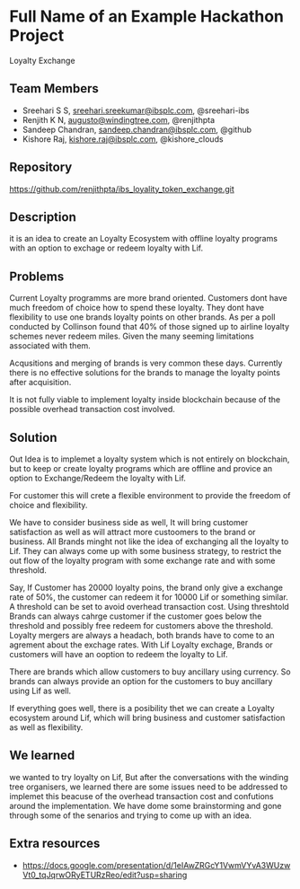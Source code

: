 # Full Name of an Example Hackathon Project

Loyalty Exchange

## Team Members

* Sreehari S S, sreehari.sreekumar@ibsplc.com, @sreehari-ibs
* Renjith K N, augusto@windingtree.com, @renjithpta
* Sandeep Chandran, sandeep.chandran@ibsplc.com, @github
* Kishore Raj, kishore.raj@ibsplc.com, @kishore_clouds

## Repository

https://github.com/renjithpta/ibs_loyality_token_exchange.git

## Description

it is an idea to create an Loyalty Ecosystem with offline loyalty programs with an option to exchage or redeem loyalty with Lif.

## Problems

Current Loyalty programms are more brand oriented. Customers dont have much freedom of choice how to spend these loyalty. They dont have flexibility to use one brands loyalty points on other brands. As per a poll conducted by Collinson found that 40% of those signed up to airline loyalty schemes never redeem miles. Given the many seeming limitations associated with them.

Acqusitions and merging of brands is very common these days. Currently there is no effective solutions for  the  brands to manage the loyalty points after acquisition.

It is not fully viable to implement loyalty inside blockchain because of the possible overhead transaction cost involved.

## Solution

Out Idea is to implemet a loyalty system which is not entirely on blockchain, but to keep or create loyalty programs which are offline and provice an option to Exchange/Redeem the loyalty with Lif. 

For customer this will crete a flexible environment to provide the freedom of choice and flexibility.

We have to consider business side as well, It will bring customer satisfaction as well as will attract more custoomers to the brand or business. All Brands minght not like the idea of exchanging all the loyalty to Lif. They can always come up with some business strategy, to restrict the out flow of the loyalty program with some exchange rate and with some threshold. 

Say, If Customer has 20000 loyalty poins, the brand only give a exchange rate of 50%, the customer can redeem it for 10000 Lif or something similar. 
A threshold can be set to avoid overhead transaction cost. Using threshtold Brands can always cahrge customer if the customer goes below the threshold and possibly free redeem for customers above the threshold.
Loyalty mergers are always a headach, both brands have to come to an agrement about the exchage rates. With Lif Loyalty exchage, Brands or customers will have an ooption to redeem the loyalty to Lif.

There are brands which allow customers to buy ancillary using currency. So brands can always provide an option for the customers to buy 
ancillary using Lif as well.

If everything goes well, there is a posibility thet we can create a Loyalty ecosystem around Lif, which will bring business and customer satisfaction as well as flexibility.


## We learned

we wanted to try loyalty on Lif, But after the conversations with the winding tree organisers, we learned there are some issues need to be addressed to implemet this beacuse of the overhead transaction cost and confutions around the implementation. We have dome some brainstorming and gone through some of the senarios and trying to come up with an idea. 

## Extra resources

* https://docs.google.com/presentation/d/1eIAwZRGcY1VwmVYvA3WUzwVt0_tqJqrwORyETURzReo/edit?usp=sharing
